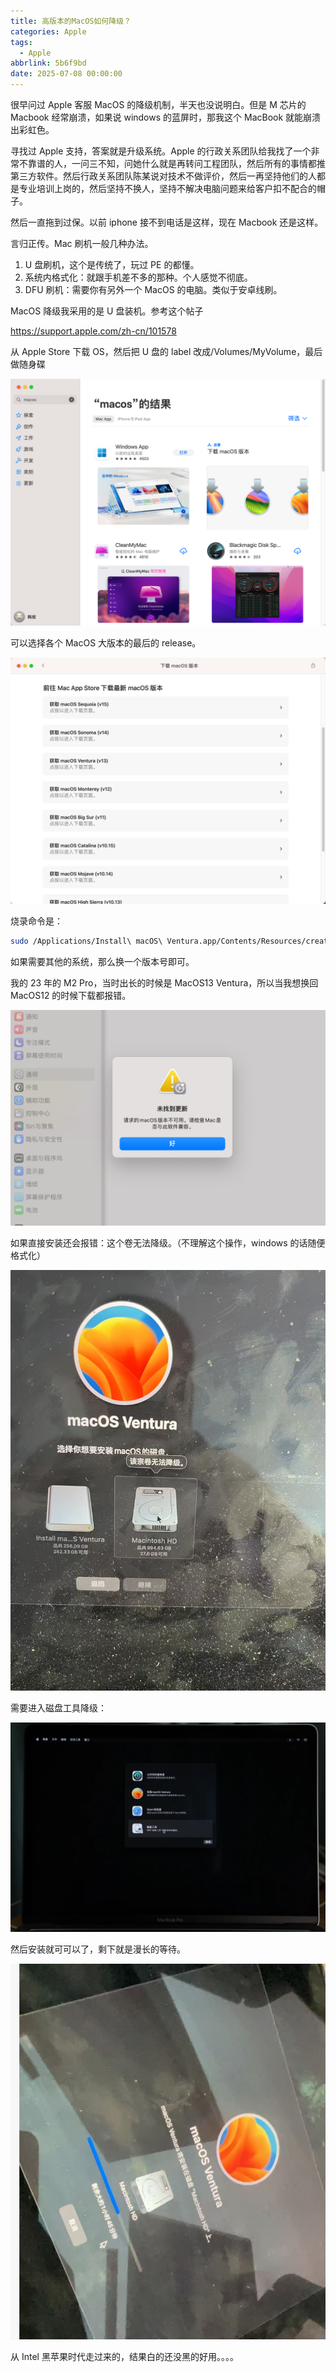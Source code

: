 ```yaml
---
title: 高版本的MacOS如何降级？
categories: Apple
tags:
  - Apple
abbrlink: 5b6f9bd
date: 2025-07-08 00:00:00
---
```


很早问过 Apple 客服 MacOS 的降级机制，半天也没说明白。但是 M 芯片的 Macbook 经常崩溃，如果说 windows 的蓝屏时，那我这个 MacBook 就能崩溃出彩虹色。

寻找过 Apple 支持，答案就是升级系统。Apple 的行政关系团队给我找了一个非常不靠谱的人，一问三不知，问她什么就是再转问工程团队，然后所有的事情都推第三方软件。然后行政关系团队陈某说对技术不做评价，然后一再坚持他们的人都是专业培训上岗的，然后坚持不换人，坚持不解决电脑问题来给客户扣不配合的帽子。

<!-- more -->

然后一直拖到过保。以前 iphone 接不到电话是这样，现在 Macbook 还是这样。

言归正传。Mac 刷机一般几种办法。

1. U 盘刷机，这个是传统了，玩过 PE 的都懂。
2. 系统内格式化：就跟手机差不多的那种。个人感觉不彻底。
3. DFU 刷机：需要你有另外一个 MacOS 的电脑。类似于安卓线刷。

MacOS 降级我采用的是 U 盘装机。参考这个帖子

https://support.apple.com/zh-cn/101578

从 Apple Store 下载 OS，然后把 U 盘的 label 改成/Volumes/MyVolume，最后做随身碟

![image-20250708203135382](https://raw.githubusercontent.com/cloudsmithy/picgo-imh/master/image-20250708203135382.png)

可以选择各个 MacOS 大版本的最后的 release。

![image-20250708203344815](https://raw.githubusercontent.com/cloudsmithy/picgo-imh/master/image-20250708203344815.png)

烧录命令是：

```bash
sudo /Applications/Install\ macOS\ Ventura.app/Contents/Resources/createinstallmedia --volume /Volumes/MyVolume
```

如果需要其他的系统，那么换一个版本号即可。

我的 23 年的 M2 Pro，当时出长的时候是 MacOS13 Ventura，所以当我想换回 MacOS12 的时候下载都报错。

![image-20250708203409606](https://raw.githubusercontent.com/cloudsmithy/picgo-imh/master/image-20250708203409606.png)

如果直接安装还会报错：这个卷无法降级。（不理解这个操作，windows 的话随便格式化）

![de83700ed1e47e0386ebf756f594c4d3](https://raw.githubusercontent.com/cloudsmithy/picgo-imh/master/de83700ed1e47e0386ebf756f594c4d3.jpg)

需要进入磁盘工具降级：

![img](https://raw.githubusercontent.com/cloudsmithy/picgo-imh/master/v2-674c2048221fed20e5536c5aa67ff964_1440w.webp)

然后安装就可可以了，剩下就是漫长的等待。

![image-20250708203801861](https://raw.githubusercontent.com/cloudsmithy/picgo-imh/master/image-20250708203801861.png)

从 Intel 黑苹果时代走过来的，结果白的还没黑的好用。。。。
